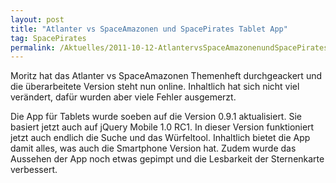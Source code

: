 ```yaml
---
layout: post
title: "Atlanter vs SpaceAmazonen und SpacePirates Tablet App"
tag: SpacePirates
permalink: /Aktuelles/2011-10-12-AtlantervsSpaceAmazonenundSpacePiratesTabletApp-spacepirates
---
```


Moritz hat das Atlanter vs SpaceAmazonen Themenheft durchgeackert und die überarbeitete Version steht nun online. Inhaltlich hat sich nicht viel verändert, dafür wurden aber viele Fehler ausgemerzt.

Die App für Tablets wurde soeben auf die Version 0.9.1 aktualisiert. Sie basiert jetzt auch auf jQuery Mobile 1.0 RC1. In dieser Version funktioniert jetzt auch endlich die Suche und das Würfeltool. Inhaltlich bietet die App damit alles, was auch die Smartphone Version hat. Zudem wurde das Aussehen der App noch etwas gepimpt und die Lesbarkeit der Sternenkarte verbessert.
